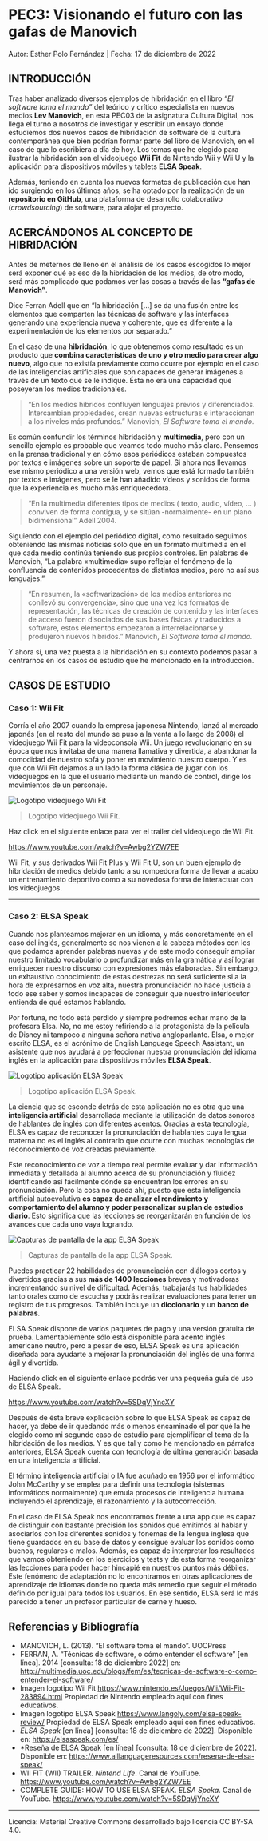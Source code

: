 # PEC3: Visionando el futuro con las gafas de Manovich 

Autor: Esther Polo Fernández | Fecha: 17 de diciembre de 2022 


## INTRODUCCIÓN


Tras haber analizado diversos ejemplos de hibridación en el libro *“El software toma el mando”* del teórico y crítico especialista en nuevos medios **Lev Manovich**, en esta PEC03 de la asignatura Cultura Digital, nos llega el turno a nosotros de investigar y escribir un ensayo donde estudiemos dos nuevos casos de hibridación de software de la cultura contemporánea que bien podrían formar parte del libro de Manovich, en el caso de que lo escribiera a día de hoy. Los temas que he elegido para ilustrar la hibridación son el videojuego **Wii Fit** de Nintendo Wii y Wii U y la aplicación para dispositivos móviles y tablets **ELSA Speak**. 

Además, teniendo en cuenta los nuevos formatos de publicación que han ido surgiendo en los últimos años, se ha optado por la realización de un **repositorio en GitHub**, una plataforma de desarrollo colaborativo (*crowdsourcing*) de software, para alojar el proyecto.


## ACERCÁNDONOS AL CONCEPTO DE HIBRIDACIÓN

Antes de meternos de lleno en el análisis de los casos escogidos lo mejor será exponer qué es eso de la hibridación de los medios, de otro modo, será más complicado que podamos ver las cosas a través de las **“gafas de Manovich”**.

Dice Ferran Adell que en “la hibridación […] se da una fusión entre los elementos que comparten las técnicas de software y las interfaces generando una experiencia nueva y coherente, que es diferente a la experimentación de los elementos por separado.”

En el caso de una **hibridación**, lo que obtenemos como resultado es un producto que **combina características de uno y otro medio para crear algo nuevo,** algo que no existía previamente como ocurre por ejemplo en el caso de las inteligencias artificiales que son capaces de generar imágenes a través de un texto que se le indique. Ésta no era una capacidad que poseyeran los medios tradicionales.

>“En los medios híbridos confluyen lenguajes previos y diferenciados. Intercambian propiedades, crean nuevas estructuras e interaccionan a los niveles más profundos.” Manovich, *El Software toma el mando.*


Es común confundir los términos hibridación y **multimedia**, pero con un sencillo ejemplo es probable que veamos todo mucho más claro. Pensemos en la prensa tradicional y en cómo esos periódicos estaban compuestos por textos e imágenes sobre un soporte de papel. Si ahora nos llevamos ese mismo periódico a una versión web, vemos que está formado también por textos e imágenes, pero se le han añadido vídeos y sonidos de forma que la experiencia es mucho más enriquecedora. 

>“En la multimedia diferentes tipos de medios ( texto, audio, vídeo, … ) conviven de forma contigua, y se sitúan -normalmente- en un plano bidimensional” Adell 2004.

Siguiendo con el ejemplo del periódico digital, como resultado seguimos obteniendo las mismas noticias solo que en un formato multimedia en el que cada medio continúa teniendo sus propios controles. En palabras de Manovich, “La palabra «multimedia» supo reflejar el fenómeno de la confluencia de contenidos procedentes de distintos medios, pero no así sus lenguajes.” 

>“En resumen, la «softwarización» de los medios anteriores no conllevó su convergencia», sino que una vez los formatos de representación, las técnicas de creación de contenido y las interfaces de acceso fueron disociados de sus bases físicas y traducidos a software, estos elementos empezaron a interrelacionarse y produjeron nuevos híbridos.” Manovich, *El Software toma el mando.*

Y ahora sí, una vez puesta a la hibridación en su contexto podemos pasar a centrarnos en los casos de estudio que he mencionado en la introducción.



## CASOS DE ESTUDIO



### Caso 1: Wii Fit

Corría el año 2007 cuando la empresa japonesa Nintendo, lanzó al mercado japonés (en el resto del mundo se puso a la venta a lo largo de 2008) el videojuego Wii Fit para la videoconsola Wii. Un juego revolucionario en su época que nos invitaba de una manera llamativa y divertida, a abandonar la comodidad de nuestro sofá y poner en movimiento nuestro cuerpo. Y es que con Wii Fit dejamos a un lado la forma clásica de jugar con los videojuegos en la que el usuario mediante un mando de control, dirige los movimientos de un personaje.

![Logotipo videojuego Wii Fit](WiiFitLogotipo.jpg)
>Logotipo videojuego Wii Fit.

Haz click en el siguiente enlace para ver el trailer del videojuego de Wii Fit.


https://www.youtube.com/watch?v=Awbg2YZW7EE

Wii Fit, y sus derivados Wii Fit Plus y Wii Fit U, son un buen ejemplo de hibridación de medios debido tanto a su rompedora forma de llevar a acabo un entrenamiento deportivo como a su novedosa forma de interactuar con los videojuegos.

___
### Caso 2: ELSA Speak

Cuando nos planteamos mejorar en un idioma, y más concretamente en el caso del inglés, generalmente se nos vienen a la cabeza métodos con los que podamos aprender palabras nuevas y de este modo conseguir ampliar nuestro limitado vocabulario o profundizar más en la gramática y así lograr enriquecer nuestro discurso con expresiones más elaboradas. Sin embargo, un exhaustivo conocimiento de estas destrezas no será suficiente si a la hora de expresarnos en voz alta, nuestra pronunciación no hace justicia a todo ese saber y somos incapaces de conseguir que nuestro interlocutor entienda de qué estamos hablando. 

Por fortuna, no todo está perdido y siempre podremos echar mano de la profesora Elsa. No, no me estoy refiriendo a la protagonista de la película de Disney ni tampoco a ninguna señora nativa angloparlante. Elsa, o mejor escrito ELSA, es el acrónimo de English Language Speech Assistant, un asistente que nos ayudará a perfeccionar nuestra pronunciación del idioma inglés en la aplicación para dispositivos móviles **ELSA Speak**. 

![Logotipo aplicación ELSA Speak](ELSALogotipo.jpg)
>Logotipo aplicación ELSA Speak.

La ciencia que se esconde detrás de esta aplicación no es otra que una **inteligencia artificial** desarrollada mediante la utilización de datos sonoros de hablantes de inglés con diferentes acentos. Gracias a esta tecnología, ELSA es capaz de reconocer la pronunciación de hablantes cuya lengua materna no es el inglés al contrario que ocurre con muchas tecnologías de reconocimiento de voz creadas previamente. 

Este reconocimiento de voz a tiempo real permite evaluar y dar información inmediata y detallada al alumno acerca de su pronunciación y fluidez identificando así fácilmente dónde se encuentran los errores en su pronunciación. Pero la cosa no queda ahí, puesto que esta inteligencia artificial autoevolutiva **es capaz de analizar el rendimiento y comportamiento del alumno y poder personalizar su plan de estudios diario**. Esto significa que las lecciones se reorganizarán en función de los avances que cada uno vaya logrando.

![Capturas de pantalla de la app ELSA Speak](capturas_de_pantalla_elsa_speak.jpg)
>Capturas de pantalla de la app ELSA Speak.

Puedes practicar 22 habilidades de pronunciación con diálogos cortos y divertidos gracias a sus **más de 1400 lecciones** breves y motivadoras incrementando su nivel de dificultad. Además, trabajarás tus habilidades tanto orales como de escucha y podrás realizar evaluaciones para tener un registro de tus progresos. También incluye un **diccionario** y un **banco de palabras**.

ELSA Speak dispone de varios paquetes de pago y una versión gratuita de prueba. Lamentablemente sólo está disponible para acento inglés americano neutro, pero a pesar de eso, ELSA Speak es una aplicación diseñada para ayudarte a mejorar la pronunciación del inglés de una forma ágil y divertida.

Haciendo click en el siguiente enlace podrás ver una pequeña guía de uso de ELSA Speak.

https://www.youtube.com/watch?v=5SDqVjYncXY

Después de ésta breve explicación sobre lo que ELSA Speak es capaz de hacer, ya debe de ir quedando más o menos encaminado el por qué la he elegido como mi segundo caso de estudio para ejemplificar el tema de la hibridación de los medios. Y es que tal y como he mencionado en párrafos anteriores, ELSA Speak cuenta con tecnología de última generación basada en una inteligencia artificial. 

El término inteligencia artificial o IA fue acuñado en 1956 por el informático John McCarthy y se emplea para definir una tecnología (sistemas informáticos normalmente) que emula procesos de inteligencia humana incluyendo el aprendizaje, el razonamiento y la autocorrección. 

En el caso de ELSA Speak nos encontramos frente a una app que es capaz de distinguir con bastante precisión los sonidos que emitimos al hablar y asociarlos con los diferentes sonidos y fonemas de la lengua inglesa que tiene guardados en su base de datos y consigue evaluar los sonidos como buenos, regulares o malos. Además, es capaz de interpretar los resultados que vamos obteniendo en los ejercicios y tests y de esta forma reorganizar las lecciones para poder hacer hincapié en nuestros puntos más débiles. Este fenómeno de adaptación no lo encontramos en otras aplicaciones de aprendizaje de idiomas donde no queda más remedio que seguir el método definido por igual para todos los usuarios. En ese sentido, ELSA será lo más parecido a tener un profesor particular de carne y hueso.


## Referencias y Bibliografía

* MANOVICH, L. (2013). “El software toma el mando”. UOCPress
* FERRAN, A. “Técnicas de software, o cómo entender el software” [en línea]. 2014 [consulta: 18 de diciembre 2022] en: http://multimedia.uoc.edu/blogs/fem/es/tecnicas-de-software-o-como-entender-el-software/
* Imagen logotipo Wii Fit https://www.nintendo.es/Juegos/Wii/Wii-Fit-283894.html Propiedad de Nintendo empleado aquí con fines educativos.
* Imagen logotipo ELSA Speak https://www.langoly.com/elsa-speak-review/ Propiedad de ELSA Speak empleado aquí con fines educativos.
* *ELSA Speak* [en línea] [consulta: 18 de diciembre de 2022]. Disponible en: https://elsaspeak.com/es/
* *Reseña de ELSA Speak [en línea] [consulta: 18 de diciembre de 2022]. Disponible en: https://www.alllanguageresources.com/resena-de-elsa-speak/
* WII FIT (WII) TRAILER. *Nintend Life*. Canal de YouTube. https://www.youtube.com/watch?v=Awbg2YZW7EE
* COMPLETE GUIDE: HOW TO USE ELSA SPEAK. *ELSA Speka*. Canal de YouTube. https://www.youtube.com/watch?v=5SDqVjYncXY



----

Licencia: Material Creative Commons desarrollado bajo licencia CC BY-SA 4.0. 
